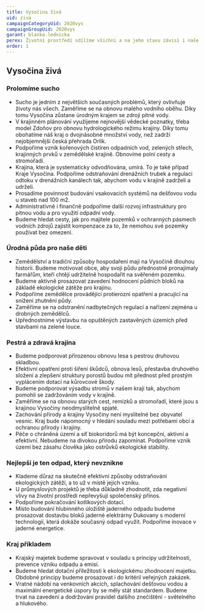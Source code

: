 ```yaml
---
title: Vysočina živá
uid: ziva
campaignCategoryUid: 2020vys
campaignGroupUid: 2020vys
garant: blanka.lednicka
perex: Životní prostředí sdílíme všichni a na jeho stavu závisí i naše svoboda. Znečištěné ovzduší omezí naši svobodu vycházet. Důsledkem znečištěné půdy bude omezení pitné vody. Vyrazíme ven a budeme hledat místa, příležitosti a opatření, která pomohou zlepšit nakládání s vodou v naší krajině i ve městech. Zdravá příroda je důležitější než peníze. Budeme účinně předcházet podobným kalamitám, jako je ta kůrovcová. Úrodnou půdu zachováme pro naše děti. Blíže k přírodě budeme i díky využití nových technologických inovací. Budeme rádi, když se k této cestě připojíte.
order: 1
---
```


## Vysočina živá

### Prolomíme sucho
* Sucho je jedním z největších současných problémů, který ovlivňuje životy nás všech. Zaměříme se na obnovu malého vodního oběhu. Díky tomu Vysočina zůstane úrodným krajem se zdroji pitné vody.
* V krajinném plánování využijeme nejnovější vědecké poznatky, třeba model Zdoňov pro obnovu hydrologického režimu krajiny. Díky tomu obohatíme náš kraj o dvojnásobné množství vody, než zadrží nejobjemnější česká přehrada Orlík.
* Podpoříme vznik kořenových čistíren odpadních vod, zelených střech, krajinných prvků v zemědělské krajině. Obnovíme polní cesty a stromořadí.
* Krajina, která je systematicky odvodňována, umírá. To je také případ Kraje Vysočina. Podpoříme odstraňování drenážních trubek a regulaci odtoku v drenážních kanálech tak, abychom vodu v krajině zadrželi a udrželi.
* Prosadíme povinnost budování vsakovacích systémů na dešťovou vodu u staveb nad 100 m2.
* Administrativně i finančně podpoříme další rozvoj infrastruktury pro pitnou vodu a pro využití odpadní vody.
* Budeme hledat cesty, jak pro majitele pozemků v ochranných pásmech vodních zdrojů zajistit kompenzace za to, že nemohou své pozemky používat bez omezení.

### Úrodná půda pro naše děti
* Zemědělství a tradiční způsoby hospodaření mají na Vysočině dlouhou historii. Budeme motivovat obce, aby svoji půdu přednostně pronajímaly farmářům, kteří chtějí udržitelně hospodařit na svěřeném pozemku.
* Budeme aktivně prosazovat zavedení hodnocení půdních bloků na základě ekologické zátěže pro krajinu.
* Podpoříme zemědělce provádějící protierozní opatření a pracující na snížení zhutnění půdy.
* Zaměříme se na odstranění nadbytečných regulací a nařízení zejména u drobných zemědělců.
* Upřednostníme výstavbu na opuštěných zastavěných územích před stavbami na zelené louce.

### Pestrá a zdravá krajina
* Budeme podporovat přirozenou obnovu lesa s pestrou druhovou skladbou.
* Efektivní opatření proti šíření škůdců, obnova lesů, přestavba druhového složení a zlepšení struktury porostů budou mít přednost před prostým vyplácením dotací na kůrovcové škody.
* Budeme podporovat výsadbu stromů v našem kraji tak, abychom pomohli se zadržováním vody v krajině.
* Zaměříme se na obnovu starých cest, remízků a stromořadí, které jsou s krajinou Vysočiny neodmyslitelně spjaté.
* Zachování přírody a krajiny Vysočiny není myslitelné bez obyvatel vesnic. Kraj bude nápomocný v hledání souladu mezi potřebami obcí a ochranou přírody i krajiny.
* Péče o chráněná území a síť biokoridorů má být koncepční, aktivní a efektivní. Nebudeme na divokou přírodu zapomínat. Podpoříme vznik území bez zásahu člověka jako ostrůvků ekologické stability.

### Nejlepší je ten odpad, který nevznikne
* Klademe důraz na skutečně efektivní způsoby odstraňování ekologických zátěží, a to už v místě jejich vzniku.
* U průmyslových projektů je třeba důkladně zhodnotit, zda negativní vlivy na životní prostředí nepřevyšují společenský přínos.
* Podpoříme pokračování kotlíkových dotací.
* Místo budování hlubinného úložiště jaderného odpadu budeme prosazovat dostavbu bloků jaderné elektrárny Dukovany s moderní technologií, která dokáže současný odpad využít. Podpoříme inovace v jaderné energetice.

### Kraj příkladem
* Krajský majetek budeme spravovat v souladu s principy udržitelnosti, prevence vzniku odpadu a emisí.
* Budeme hledat dotační příležitosti k ekologickému zhodnocení majetku. Obdobné principy budeme prosazovat i do kritérií veřejných zakázek.
* Vratné nádobí na venkovních akcích, splachování dešťovou vodou a maximální energetické úspory by se měly stát standardem. Budeme trvat na zavedení a dodržování pravidel dalšího znečištění - světelného a hlukového.
